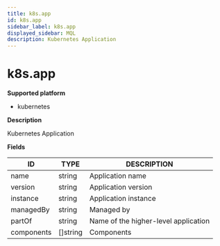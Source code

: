 ```yaml
---
title: k8s.app
id: k8s.app
sidebar_label: k8s.app
displayed_sidebar: MQL
description: Kubernetes Application
---
```


# k8s.app

**Supported platform**

- kubernetes

**Description**

Kubernetes Application

**Fields**

| ID         | TYPE             | DESCRIPTION                          |
| ---------- | ---------------- | ------------------------------------ |
| name       | string           | Application name                     |
| version    | string           | Application version                  |
| instance   | string           | Application instance                 |
| managedBy  | string           | Managed by                           |
| partOf     | string           | Name of the higher-level application |
| components | &#91;&#93;string | Components                           |
